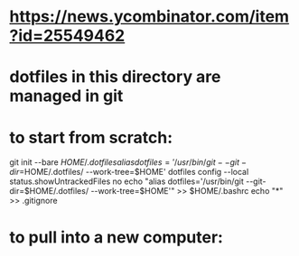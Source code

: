 # https://news.ycombinator.com/item?id=25549462
# dotfiles in this directory are managed in git
# to start from scratch:
git init --bare $HOME/.dotfiles
alias dotfiles='/usr/bin/git --git-dir=$HOME/.dotfiles/ --work-tree=$HOME'
dotfiles config --local status.showUntrackedFiles no
echo "alias dotfiles='/usr/bin/git --git-dir=$HOME/.dotfiles/ --work-tree=$HOME'" >> $HOME/.bashrc
echo "*" >> .gitignore

# to pull into a new computer: